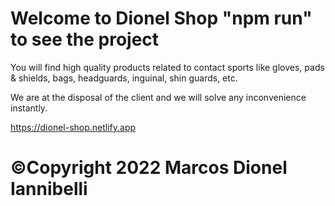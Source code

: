 # Welcome to Dionel Shop "npm run" to see the project

You will find high quality products related to contact sports like gloves, pads & shields, bags, headguards, inguinal, shin guards, etc.

We are at the disposal of the client and we will solve any inconvenience instantly.

https://dionel-shop.netlify.app

# ©Copyright 2022 Marcos Dionel Iannibelli
